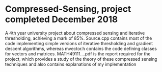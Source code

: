 # Compressed-Sensing, project completed December 2018
A 4th year university project about compressed sensing and iterative thresholding, achieving a mark of 85%.
Source.cpp contains most of the code implementing simple versions of iterative thresholding and gradient descent algorithms, 
whereas mvector.h contains the code defining classes for vectors and matrices. MATH49111....pdf is the report required for the project, 
which provides a study of the theory of these compressed sensing techniques and also contains explanations of my implementation
